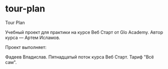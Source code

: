 # tour-plan
Tour Plan

Учебный проект для практики на курсе Веб Старт от Glo Academy. Автор курса — Артем Исламов.

Проект выполняет:

Фадеев Владислав. Пятнадцатый поток курса Веб Старт. Тариф "Всё сам".

